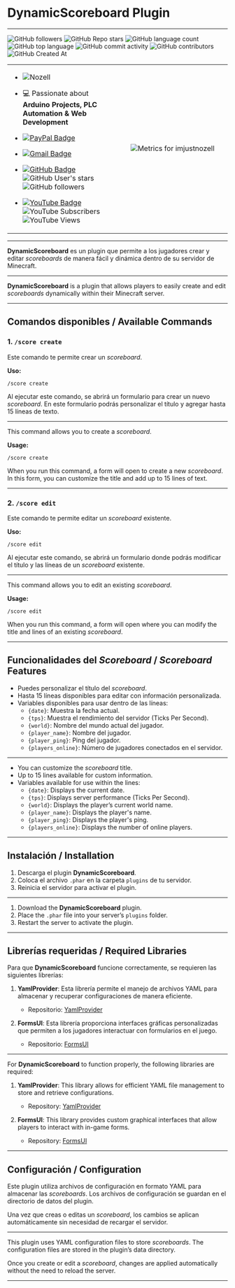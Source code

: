 # DynamicScoreboard Plugin

---

![GitHub followers](https://img.shields.io/github/followers/imjustnozell) ![GitHub Repo stars](https://img.shields.io/github/stars/imjustnozell/dynamicscoreboard) ![GitHub language count](https://img.shields.io/github/languages/count/imjustnozell/dynamicscoreboard)
![GitHub top language](https://img.shields.io/github/languages/top/imjustnozell/dynamicscoreboard)
![GitHub commit activity](https://img.shields.io/github/commit-activity/t/imjustnozell/dynamicscoreboard)
![GitHub contributors](https://img.shields.io/github/contributors/imjustnozell/dynamicscoreboard)
![GitHub Created At](https://img.shields.io/github/created-at/imjustnozell/dynamicscoreboard)

<table align="center">
<tr border="none">
<td width="50%" align="left">
  
- <img src="https://komarev.com/ghpvc/?username=imjustnozell&label=Profile%20views&color=0e75b6&style=flat" alt="Nozell" /> </p>

- 💻 Passionate about **Arduino Projects, PLC Automation & Web Development**

- <p>
    <a href="https://www.paypal.com/paypalme/vNozell" target="_blank" rel="noopener noreferrer">
      <img src="https://img.shields.io/badge/PayPal-00457C?style=for-the-badge&logo=paypal&logoColor=white" alt="PayPal Badge" />
    </a>
  </p>

- <p>
    <a href="mailto:imjustnozell@gmail.com" target="_blank" rel="noopener noreferrer">
      <img src="https://img.shields.io/badge/Gmail-D14836?style=for-the-badge&logo=gmail&logoColor=white" alt="Gmail Badge" />
    </a>
  </p>

- <p>
  <a href="https://github.com/ImJustNozell" target="_blank" rel="noopener noreferrer">
    <img src="https://img.shields.io/badge/GitHub-100000?style=for-the-badge&logo=github&logoColor=white" alt="GitHub Badge" />
  </a>

  <img src="https://img.shields.io/github/stars/imjustnozell?style=for-the-badge" alt="GitHub User's stars" />

  <img src="https://img.shields.io/github/followers/imjustnozell?style=for-the-badge" alt="GitHub followers" />

</p>

- <p>
  <a href="https://www.youtube.com/channel/UCg4BM8oOB_kP9c6lz3fvLng" target="_blank" rel="noopener noreferrer">
    <img src="https://img.shields.io/badge/YouTube-FF0000?style=for-the-badge&logo=youtube&logoColor=white" alt="YouTube Badge" />
  </a>

  <img src="https://img.shields.io/youtube/channel/subscribers/UCg4BM8oOB_kP9c6lz3fvLng?style=for-the-badge" alt="YouTube Subscribers" />

  <img src="https://img.shields.io/youtube/channel/views/UCg4BM8oOB_kP9c6lz3fvLng?style=for-the-badge" alt="YouTube Views" />

</p>

</td>
<td width="50%" align="center">

<img src="https://metrics.lecoq.io/imjustnozell?template=classic&achievements=1&achievements.threshold=C&achievements.secrets=true&achievements.display=compact&achievements.limit=0&config.timezone=America%2FLima" alt="Metrics for imjustnozell">

  </td>
</tr>
</table>

---

**DynamicScoreboard** es un plugin que permite a los jugadores crear y editar _scoreboards_ de manera fácil y dinámica dentro de su servidor de Minecraft.

---

**DynamicScoreboard** is a plugin that allows players to easily create and edit _scoreboards_ dynamically within their Minecraft server.

---

## Comandos disponibles / Available Commands

### 1. `/score create`

Este comando te permite crear un _scoreboard_.

**Uso:**

```
/score create
```

Al ejecutar este comando, se abrirá un formulario para crear un nuevo _scoreboard_. En este formulario podrás personalizar el título y agregar hasta 15 líneas de texto.

---

This command allows you to create a _scoreboard_.

**Usage:**

```
/score create
```

When you run this command, a form will open to create a new _scoreboard_. In this form, you can customize the title and add up to 15 lines of text.

---

### 2. `/score edit`

Este comando te permite editar un _scoreboard_ existente.

**Uso:**

```
/score edit
```

Al ejecutar este comando, se abrirá un formulario donde podrás modificar el título y las líneas de un _scoreboard_ existente.

---

This command allows you to edit an existing _scoreboard_.

**Usage:**

```
/score edit
```

When you run this command, a form will open where you can modify the title and lines of an existing _scoreboard_.

---

## Funcionalidades del _Scoreboard_ / _Scoreboard_ Features

- Puedes personalizar el título del _scoreboard_.
- Hasta 15 líneas disponibles para editar con información personalizada.
- Variables disponibles para usar dentro de las líneas:
  - `{date}`: Muestra la fecha actual.
  - `{tps}`: Muestra el rendimiento del servidor (Ticks Per Second).
  - `{world}`: Nombre del mundo actual del jugador.
  - `{player_name}`: Nombre del jugador.
  - `{player_ping}`: Ping del jugador.
  - `{players_online}`: Número de jugadores conectados en el servidor.

---

- You can customize the _scoreboard_ title.
- Up to 15 lines available for custom information.
- Variables available for use within the lines:
  - `{date}`: Displays the current date.
  - `{tps}`: Displays server performance (Ticks Per Second).
  - `{world}`: Displays the player’s current world name.
  - `{player_name}`: Displays the player's name.
  - `{player_ping}`: Displays the player's ping.
  - `{players_online}`: Displays the number of online players.

---

## Instalación / Installation

1. Descarga el plugin **DynamicScoreboard**.
2. Coloca el archivo `.phar` en la carpeta `plugins` de tu servidor.
3. Reinicia el servidor para activar el plugin.

---

1. Download the **DynamicScoreboard** plugin.
2. Place the `.phar` file into your server’s `plugins` folder.
3. Restart the server to activate the plugin.

---

## Librerías requeridas / Required Libraries

Para que **DynamicScoreboard** funcione correctamente, se requieren las siguientes librerías:

1. **YamlProvider**: Esta librería permite el manejo de archivos YAML para almacenar y recuperar configuraciones de manera eficiente.

   - Repositorio: [YamlProvider](https://github.com/ImJustNozell/YamlProvider)

2. **FormsUI**: Esta librería proporciona interfaces gráficas personalizadas que permiten a los jugadores interactuar con formularios en el juego.
   - Repositorio: [FormsUI](https://github.com/ImJustNozell/FormsUI)

---

For **DynamicScoreboard** to function properly, the following libraries are required:

1. **YamlProvider**: This library allows for efficient YAML file management to store and retrieve configurations.

   - Repository: [YamlProvider](https://github.com/ImJustNozell/YamlProvider)

2. **FormsUI**: This library provides custom graphical interfaces that allow players to interact with in-game forms.
   - Repository: [FormsUI](https://github.com/ImJustNozell/FormsUI)

---

## Configuración / Configuration

Este plugin utiliza archivos de configuración en formato YAML para almacenar las _scoreboards_. Los archivos de configuración se guardan en el directorio de datos del plugin.

Una vez que creas o editas un _scoreboard_, los cambios se aplican automáticamente sin necesidad de recargar el servidor.

---

This plugin uses YAML configuration files to store _scoreboards_. The configuration files are stored in the plugin’s data directory.

Once you create or edit a _scoreboard_, changes are applied automatically without the need to reload the server.

---
